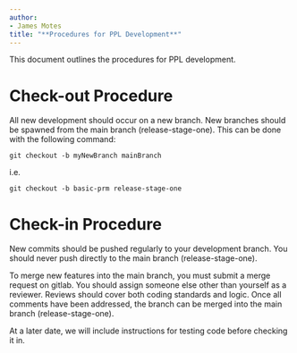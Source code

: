 ```yaml
---
author:
- James Motes
title: "**Procedures for PPL Development**"
---
```


This document outlines the procedures for PPL development.

# Check-out Procedure

All new development should occur on a new branch. New branches should be spawned
from the main branch (release-stage-one). This can be done with the following
command:
```
git checkout -b myNewBranch mainBranch
```
i.e.
```
git checkout -b basic-prm release-stage-one
```

# Check-in Procedure

New commits should be pushed regularly to your development branch. You should
never push directly to the main branch (release-stage-one).

To merge new features into the main branch, you must submit a merge request on
gitlab. You should assign someone else other than yourself as a reviewer.
Reviews should cover both coding standards and logic. Once all comments have
been addressed, the branch can be merged into the main branch (release-stage-one).

At a later date, we will include instructions for testing code before checking it in.
